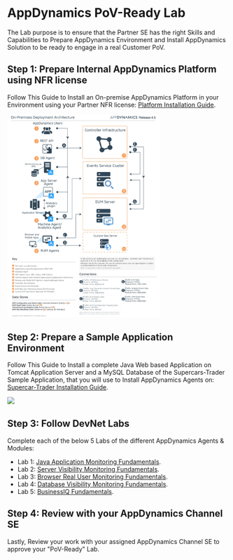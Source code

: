 # AppDynamics PoV-Ready Lab
The Lab purpose is to ensure that the Partner SE has the right Skills and Capabilities to Prepare AppDynamics Environment and Install AppDynamics Solution to be ready to engage in a real Customer PoV. 

## Step 1:  Prepare Internal AppDynamics Platform using NFR license
Follow This Guide to Install an On-premise AppDynamics Platform in your Environment using your Partner NFR license:
[Platform Installation Guide](https://github.com/sherifadel90/AppDynamicsPlatformInstallation).

<img src="https://github.com/sherifadel90/AppDynamicsPlatformInstallation/blob/master/assets/images/00-onpremise-diagram.jpg" width="350">


## Step 2: Prepare a Sample Application Environment
Follow This Guide to Install a complete Java Web based Application on Tomcat Application Server and a MySQL Database of the Supercars-Trader Sample Application,  that you will use to Install AppDynamics Agents on: [Supercar-Trader Installation Guide](https://github.com/sherifadel90/AppDynamics-SupercarsJavaApp).

<img src="https://github.com/sherifadel90/AppDynamics-SupercarsJavaApp/blob/master/doc-images/supercars-home.png" width="400">

## Step 3: Follow DevNet Labs
Complete  each of the  below 5 Labs of the different AppDynamics Agents & Modules:
- Lab 1: [Java Application Monitoring Fundamentals](https://developer.cisco.com/learning/lab/fnd-01-appd-apm-java/step/1).
- Lab 2: [Server Visibility Monitoring Fundamentals](https://developer.cisco.com/learning/lab/fnd-02-appd-svm/step/1).
- Lab 3: [Browser Real User Monitoring Fundamentals](https://developer.cisco.com/learning/lab/fnd-03-appd-brum/step/1).
- Lab 4: [Database Visibility Monitoring Fundamentals](https://developer.cisco.com/learning/lab/fnd-04-appd-dbmon/step/1).
- Lab 5: [BusinessIQ Fundamentals](https://developer.cisco.com/learning/lab/fnd-05-appd-biq/step/1).

## Step 4: Review with your AppDynamics Channel SE
Lastly, Review your work with your assigned AppDynamics Channel SE to approve your "PoV-Ready" Lab.
